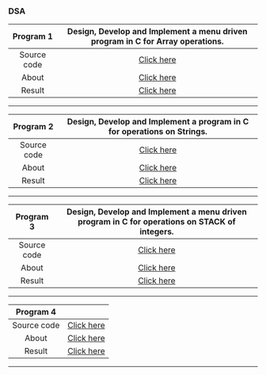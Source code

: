 ### DSA

| **Program 1** | **Design, Develop and Implement a menu driven program in C for Array operations.**  |
|:----:|:----:|
| Source code | [Click here](https://github.com/SKsaikiran/cselab/blob/a336860f565cd887a770dd93946b789d69a8d7bb/DSA/Program_1/1_Array_Operation.c) |
| About | [Click here](https://github.com/SKsaikiran/cselab/blob/a336860f565cd887a770dd93946b789d69a8d7bb/DSA/Program_1/About.md) |
| Result | [Click here](https://github.com/SKsaikiran/cselab/blob/a336860f565cd887a770dd93946b789d69a8d7bb/DSA/Program_1/Output.md) |

--------------

| **Program 2** | **Design, Develop and Implement a program in C for operations on Strings.**  |
|:----:|:----:|
| Source code | [Click here](https://github.com/SKsaikiran/cselab/blob/a336860f565cd887a770dd93946b789d69a8d7bb/DSA/Program_2/operations_on_Strings.c) |
| About | [Click here](https://github.com/SKsaikiran/cselab/blob/a336860f565cd887a770dd93946b789d69a8d7bb/DSA/Program_2/About.md) |
| Result | [Click here](https://github.com/SKsaikiran/cselab/blob/a336860f565cd887a770dd93946b789d69a8d7bb/DSA/Program_2/Result.md) |

--------------

| **Program 3** | **Design, Develop and Implement a menu driven program in C for operations on STACK of integers.** |
|:----:|:----:|
| Source code | [Click here](https://github.com/SKsaikiran/cselab/blob/02adfb925ca04acc4703ff68f903df4abe90c9d3/DSA/Program_3/operations_on_Stack.c) |
| About | [Click here](https://github.com/SKsaikiran/cselab/blob/02adfb925ca04acc4703ff68f903df4abe90c9d3/DSA/Program_3/About.md) |
| Result | [Click here](https://github.com/SKsaikiran/cselab/blob/02adfb925ca04acc4703ff68f903df4abe90c9d3/DSA/Program_3/Result.md) |

--------------

| **Program 4** |  |
|:----:|:----:|
| Source code | [Click here]( ) |
| About | [Click here]( ) |
| Result | [Click here]( ) |

--------------
